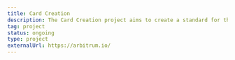 ```yaml
---
title: Card Creation
description: The Card Creation project aims to create a standard for the creation of cards in the context of the Open Cybersecurity Alliance.
tag: project
status: ongoing
type: project
externalUrl: https://arbitrum.io/
---
```


